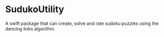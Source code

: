# SudukoUtility

A swift package that can create, solve and rate sudoku puzzles using the dancing links algorithm.

